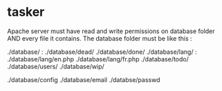 # tasker

<p>Apache server must have read and write permissions on database folder AND every file it contains.
The database folder must be like this :</p>

./database/ :
  ./database/dead/
  ./database/done/
  ./database/lang/ :
    ./database/lang/en.php
    ./database/lang/fr.php
  ./database/todo/
  ./database/users/
  ./database/wip/
  
  ./database/config
  ./database/email
  ./databse/passwd

